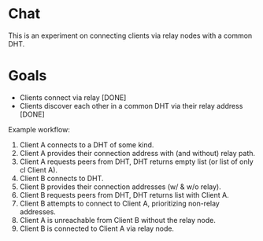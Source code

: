 # Chat 

This is an experiment on connecting clients via relay nodes with a common DHT.

# Goals 

- Clients connect via relay [DONE]
- Clients discover each other in a common DHT via their relay address [DONE]

Example workflow:

1) Client A connects to a DHT of some kind.
1) Client A provides their connection address with (and without) relay path.
1) Client A requests peers from DHT, DHT returns empty list (or list of only cl
Client A).
1) Client B connects to DHT.
1) Client B provides their connection addresses (w/ & w/o relay).
1) Client B requests peers from DHT, DHT returns list with Client A.
1) Client B attempts to connect to Client A, prioritizing non-relay addresses.
1) Client A is unreachable from Client B without the relay node.
1) Client B is connected to Client A via relay node.
